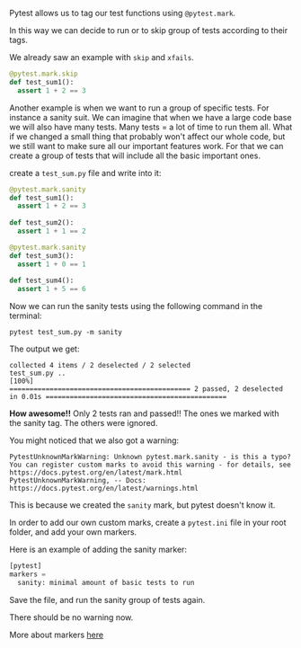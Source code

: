 Pytest allows us to tag our test functions using `@pytest.mark`.

In this way we can decide to run or to skip group of tests according to their tags.

We already saw an example with `skip` and `xfails`.

```python
@pytest.mark.skip
def test_sum1():
  assert 1 + 2 == 3 
```

Another example is when we want to run a group of specific tests. For instance a sanity suit. We can imagine that when we have a large code base we will also have many tests. Many tests = a lot of time to run them all. What if we changed a small thing that probably won't affect our whole code, but we still want to make sure all our important features work. For that we can create a group of tests that will include all the basic important ones.

create a `test_sum.py` file and write into it:

```python
@pytest.mark.sanity
def test_sum1():
  assert 1 + 2 == 3
  
def test_sum2():
  assert 1 + 1 == 2

@pytest.mark.sanity
def test_sum3():
  assert 1 + 0 == 1
  
def test_sum4():
  assert 1 + 5 == 6 
```

Now we can run the sanity tests using the following command in the terminal:
```console
pytest test_sum.py -m sanity 
```

The output we get:                                
```output
collected 4 items / 2 deselected / 2 selected
test_sum.py ..                                                                                [100%]
============================================= 2 passed, 2 deselected in 0.01s =============================================
```

**How awesome!!** Only 2 tests ran and passed!!
The ones we marked with the sanity tag. The others were ignored.


You might noticed that we also got a warning:

```output
PytestUnknownMarkWarning: Unknown pytest.mark.sanity - is this a typo?
You can register custom marks to avoid this warning - for details, see https://docs.pytest.org/en/latest/mark.html
PytestUnknownMarkWarning, -- Docs: https://docs.pytest.org/en/latest/warnings.html 
```

This is because we created the `sanity` mark, but pytest doesn't know it.

In order to add our own custom marks, create a `pytest.ini` file in your root folder, and add your own markers.

Here is an example of adding the sanity marker:
```python
[pytest]
markers =
  sanity: minimal amount of basic tests to run   
```

Save the file, and run the sanity group of tests again.

There should be no warning now.


More about markers [here](https://doc.pytest.org/en/latest/example/markers.html)
